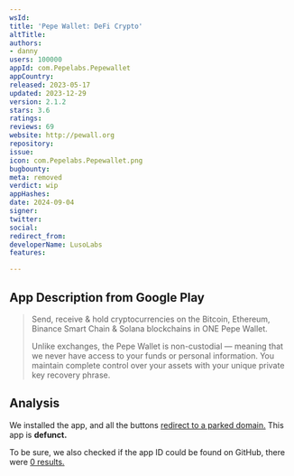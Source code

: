 ```yaml
---
wsId: 
title: 'Pepe Wallet: DeFi Crypto'
altTitle: 
authors:
- danny
users: 100000
appId: com.Pepelabs.Pepewallet
appCountry: 
released: 2023-05-17
updated: 2023-12-29
version: 2.1.2
stars: 3.6
ratings: 
reviews: 69
website: http://pewall.org
repository: 
issue: 
icon: com.Pepelabs.Pepewallet.png
bugbounty: 
meta: removed
verdict: wip
appHashes: 
date: 2024-09-04
signer: 
twitter: 
social: 
redirect_from: 
developerName: LusoLabs
features: 

---
```


## App Description from Google Play

> Send, receive & hold cryptocurrencies on the Bitcoin, Ethereum, Binance Smart Chain & Solana blockchains in ONE Pepe Wallet.
> 
> Unlike exchanges, the Pepe Wallet is non-custodial — meaning that we never have access to your funds or personal information. You maintain complete control over your assets with your unique private key recovery phrase.

## Analysis 

We installed the app, and all the buttons [redirect to a parked domain.](https://x.com/BitcoinWalletz/status/1831310024863531224) This app is **defunct.**

To be sure, we also checked if the app ID could be found on GitHub, there were [0 results.](https://github.com/search?q=%22com.Pepelabs.Pepewallet%22&type=code)
